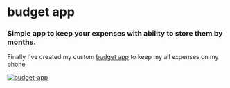 # budget app
<h3>Simple app to keep your expenses with ability to store them by months.</h3>
<p> Finally I've created my custom <a href="https://makeshift-breath.surge.sh/">budget app</a> to keep my all expenses on my phone </p>
<a href="https://imgbb.com/"><img src="https://i.ibb.co/ZdgTSsT/budget-app.png" alt="budget-app" border="0"></a>

